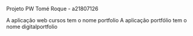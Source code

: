 Projeto PW
Tomé Roque - a21807126

A aplicação web cursos tem o nome portfolio
A aplicação portfólio tem o nome digitalportfolio
